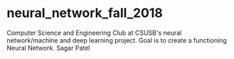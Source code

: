 # neural_network_fall_2018
Computer Science and Engineering Club at CSUSB's neural network/machine and deep learning project. Goal is to create a functioning Neural Network. 
Sagar Patel
